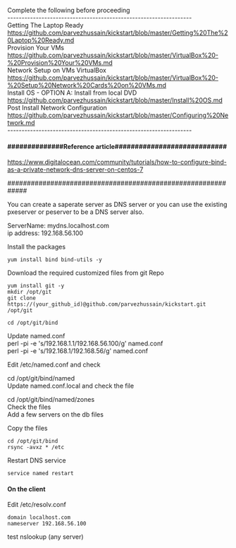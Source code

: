 Complete the following before proceeding <br>
----------------------------------------------------------------- <br>
Getting The Laptop Ready <br>
https://github.com/parvezhussain/kickstart/blob/master/Getting%20The%20Laptop%20Ready.md <br>
Provision Your VMs <br>
https://github.com/parvezhussain/kickstart/blob/master/VirtualBox%20-%20Provision%20Your%20VMs.md <br> 
Network Setup on VMs VirtualBox <br>
https://github.com/parvezhussain/kickstart/blob/master/VirtualBox%20-%20Setup%20Network%20Cards%20on%20VMs.md <br>
Install OS - OPTION A: Install from local DVD <br>
https://github.com/parvezhussain/kickstart/blob/master/Install%20OS.md <br>
Post Install Network Configuration <br>
https://github.com/parvezhussain/kickstart/blob/master/Configuring%20Network.md <br>
----------------------------------------------------------------- <br>

#### ##############Reference article############################

https://www.digitalocean.com/community/tutorials/how-to-configure-bind-as-a-private-network-dns-server-on-centos-7

#############################################################

You can create a saperate server as DNS server or you can use the existing pxeserver or peserver to be a DNS server also. <br>

ServerName:  mydns.localhost.com <br>
ip address:  192.168.56.100

Install the packages

    yum install bind bind-utils -y

Download the required customized files from git Repo
    
    yum install git -y
    mkdir /opt/git 
    git clone https://(your_github_id)@github.com/parvezhussain/kickstart.git /opt/git

    cd /opt/git/bind

Update named.conf <br>
perl -pi -e 's/192.168.1.1/192.168.56.100/g' named.conf <br>
perl -pi -e 's/192.168.1/192.168.56/g' named.conf

Edit  /etc/named.conf and check

cd /opt/git/bind/named <br>
Update named.conf.local and check the file

cd /opt/git/bind/named/zones <br>
Check the files <br>
Add a few servers on the db files <br>

Copy the files 

    cd /opt/git/bind
    rsync -avxz * /etc

Restart DNS service

    service named restart


#### On the client
Edit /etc/resolv.conf
    
    domain localhost.com
    nameserver 192.168.56.100

test
nslookup (any server)

